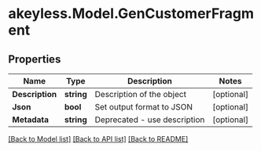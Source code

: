 # akeyless.Model.GenCustomerFragment

## Properties

Name | Type | Description | Notes
------------ | ------------- | ------------- | -------------
**Description** | **string** | Description of the object | [optional] 
**Json** | **bool** | Set output format to JSON | [optional] 
**Metadata** | **string** | Deprecated - use description | [optional] 

[[Back to Model list]](../README.md#documentation-for-models) [[Back to API list]](../README.md#documentation-for-api-endpoints) [[Back to README]](../README.md)

